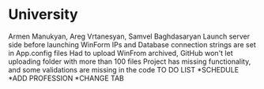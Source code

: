 # University
Armen Manukyan, Areg Vrtanesyan, Samvel Baghdasaryan
Launch server side before launching WinForm
IPs and Database connection strings are set in App.config files
Had to upload WinFrom archived, GitHub won't let uploading folder with more than 100 files
Project has missing functionality, and some validations are missing in the code
TO DO LIST
*SCHEDULE
*ADD PROFESSION
*CHANGE TAB 
